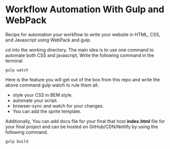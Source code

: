 # Workflow Automation With Gulp and WebPack

Recipe for automation your workflow to write your website in HTML, CSS, and Javascript using WebPack and gulp.

cd into the working directory. The main idea is to use one command to automate both CSS and javascript, Write the following command in the terminal
```
gulp watch
```
Here is the feature you will get out of the box from this repo and write the above command gulp watch to rule them all:
- style your CSS in BEM style.
- automate your script.
- browser-sync and watch for your changes.
- You can add the sprite template.

Additionally,
You can add docs file for your final that host **index.html** file for your final project and can be hosted on GitHub/CDN/Netlify by using the following command.
```
gulp build
```
